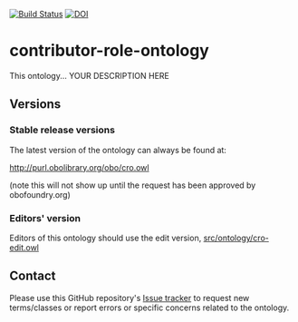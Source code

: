 [![Build Status](https://travis-ci.org/openrif/contributor-role-ontology.svg?branch=master)](https://travis-ci.org/openrif/contributor-role-ontology)
[![DOI](https://zenodo.org/badge/13996/openrif/contributor-role-ontology.svg)](https://zenodo.org/badge/latestdoi/13996/openrif/contributor-role-ontology)

# contributor-role-ontology

This ontology... YOUR DESCRIPTION HERE

## Versions

### Stable release versions

The latest version of the ontology can always be found at:

http://purl.obolibrary.org/obo/cro.owl

(note this will not show up until the request has been approved by obofoundry.org)

### Editors' version

Editors of this ontology should use the edit version, [src/ontology/cro-edit.owl](src/ontology/cro-edit.owl)

## Contact
Please use this GitHub repository's [Issue tracker](https://github.com/openrif/contributor-role-ontology/issues) to request new terms/classes or report errors or specific concerns related to the ontology.


